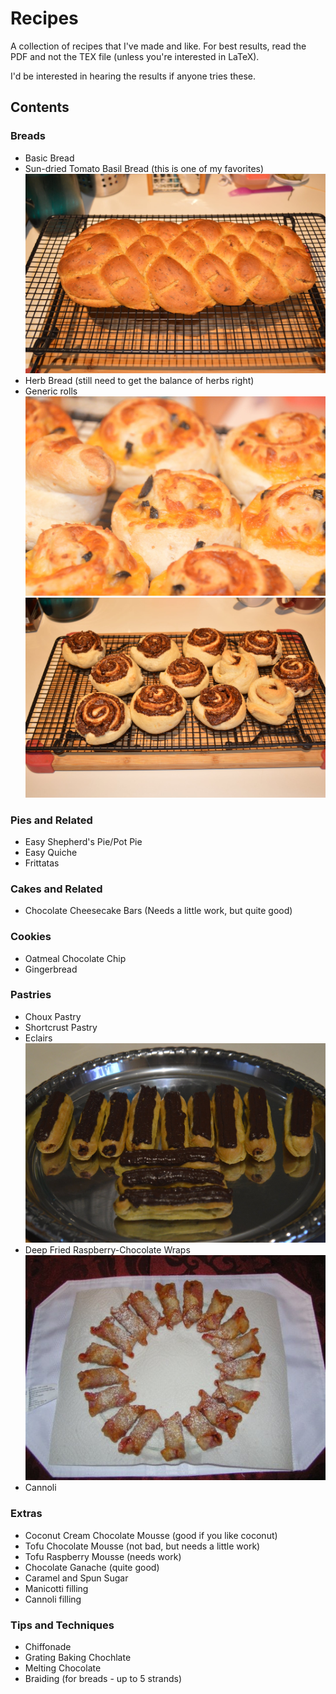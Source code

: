 # Recipes
A collection of recipes that I've made and like.  For best results, read
the PDF and not the TEX file (unless you're interested in LaTeX).

I'd be interested in hearing the results if anyone tries these.

## Contents
### Breads
* Basic Bread
* Sun-dried Tomato Basil Bread (this is one of my favorites)
![Braided Tomato Basil Bread](Pictures/Tomato-Basil.jpg "Braided Tomato Basil Bread")
* Herb Bread (still need to get the balance of herbs right)
* Generic rolls
![Cheesy Garlic Rolls with Black Olives](Pictures/Cheesy-Garlic-Rolls.jpg "Cheesy Garlic Rolls with Black Olives")
![Orange Nutella Rolls](Pictures/Orange-Nutella-Rolls.jpg "Orange Nutella Rolls")

### Pies and Related
* Easy Shepherd's Pie/Pot Pie
* Easy Quiche
* Frittatas

### Cakes and Related
* Chocolate Cheesecake Bars (Needs a little work, but quite good)

### Cookies
* Oatmeal Chocolate Chip
* Gingerbread

### Pastries
* Choux Pastry
* Shortcrust Pastry
* Eclairs
![Eclairs](Pictures/Eclairs.jpg "Eclairs")
* Deep Fried Raspberry-Chocolate Wraps
![Deep Fried Chocolate Raspberry Wraps](Pictures/Chocolate-Raspberry-Treats.jpg "Deep Fried Chocolate Raspberry Wraps")
* Cannoli

### Extras
* Coconut Cream Chocolate Mousse (good if you like coconut)
* Tofu Chocolate Mousse (not bad, but needs a little work)
* Tofu Raspberry Mousse (needs work)
* Chocolate Ganache (quite good)
* Caramel and Spun Sugar
* Manicotti filling
* Cannoli filling

### Tips and Techniques
* Chiffonade
* Grating Baking Chochlate
* Melting Chocolate
* Braiding (for breads - up to 5 strands)
